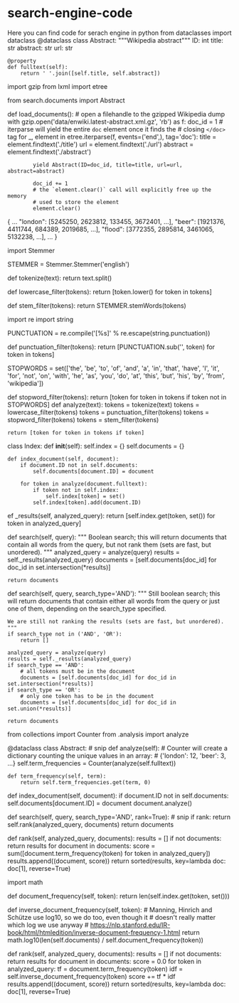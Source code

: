 # search-engine-code
Here you can find code for serach engine in python
from dataclasses import dataclass
@dataclass
class Abstract:
    """Wikipedia abstract"""
    ID: int
    title: str
    abstract: str
    url: str

    @property
    def fulltext(self):
        return ' '.join([self.title, self.abstract])
import gzip
from lxml import etree

from search.documents import Abstract

def load_documents():
    # open a filehandle to the gzipped Wikipedia dump
    with gzip.open('data/enwiki.latest-abstract.xml.gz', 'rb') as f:
        doc_id = 1
        # iterparse will yield the entire `doc` element once it finds the
        # closing `</doc>` tag
        for _, element in etree.iterparse(f, events=('end',), tag='doc'):
            title = element.findtext('./title')
            url = element.findtext('./url')
            abstract = element.findtext('./abstract')

            yield Abstract(ID=doc_id, title=title, url=url, abstract=abstract)

            doc_id += 1
            # the `element.clear()` call will explicitly free up the memory
            # used to store the element
            element.clear()

{
    ...
    "london": [5245250, 2623812, 133455, 3672401, ...],
    "beer": [1921376, 4411744, 684389, 2019685, ...],
    "flood": [3772355, 2895814, 3461065, 5132238, ...],
    ...
}

import Stemmer

STEMMER = Stemmer.Stemmer('english')

def tokenize(text):
    return text.split()

def lowercase_filter(tokens):
    return [token.lower() for token in tokens]

def stem_filter(tokens):
    return STEMMER.stemWords(tokens)

import re
import string

PUNCTUATION = re.compile('[%s]' % re.escape(string.punctuation))

def punctuation_filter(tokens):
    return [PUNCTUATION.sub('', token) for token in tokens]

STOPWORDS = set(['the', 'be', 'to', 'of', 'and', 'a', 'in', 'that', 'have',
                 'I', 'it', 'for', 'not', 'on', 'with', 'he', 'as', 'you',
                 'do', 'at', 'this', 'but', 'his', 'by', 'from', 'wikipedia'])

def stopword_filter(tokens):
    return [token for token in tokens if token not in STOPWORDS]
def analyze(text):
    tokens = tokenize(text)
    tokens = lowercase_filter(tokens)
    tokens = punctuation_filter(tokens)
    tokens = stopword_filter(tokens)
    tokens = stem_filter(tokens)

    return [token for token in tokens if token]

class Index:
    def __init__(self):
        self.index = {}
        self.documents = {}

    def index_document(self, document):
        if document.ID not in self.documents:
            self.documents[document.ID] = document

        for token in analyze(document.fulltext):
            if token not in self.index:
                self.index[token] = set()
            self.index[token].add(document.ID)

ef _results(self, analyzed_query):
    return [self.index.get(token, set()) for token in analyzed_query]

def search(self, query):
    """
    Boolean search; this will return documents that contain all words from the
    query, but not rank them (sets are fast, but unordered).
    """
    analyzed_query = analyze(query)
    results = self._results(analyzed_query)
    documents = [self.documents[doc_id] for doc_id in set.intersection(*results)]

    return documents

def search(self, query, search_type='AND'):
    """
    Still boolean search; this will return documents that contain either all words
    from the query or just one of them, depending on the search_type specified.

    We are still not ranking the results (sets are fast, but unordered).
    """
    if search_type not in ('AND', 'OR'):
        return []

    analyzed_query = analyze(query)
    results = self._results(analyzed_query)
    if search_type == 'AND':
        # all tokens must be in the document
        documents = [self.documents[doc_id] for doc_id in set.intersection(*results)]
    if search_type == 'OR':
        # only one token has to be in the document
        documents = [self.documents[doc_id] for doc_id in set.union(*results)]

    return documents
from collections import Counter
from .analysis import analyze

@dataclass
class Abstract:
    # snip
    def analyze(self):
        # Counter will create a dictionary counting the unique values in an array:
        # {'london': 12, 'beer': 3, ...}
        self.term_frequencies = Counter(analyze(self.fulltext))

    def term_frequency(self, term):
        return self.term_frequencies.get(term, 0)
def index_document(self, document):
    if document.ID not in self.documents:
        self.documents[document.ID] = document
        document.analyze()

def search(self, query, search_type='AND', rank=True):
    # snip
    if rank:
        return self.rank(analyzed_query, documents)
    return documents


def rank(self, analyzed_query, documents):
    results = []
    if not documents:
        return results
    for document in documents:
        score = sum([document.term_frequency(token) for token in analyzed_query])
        results.append((document, score))
    return sorted(results, key=lambda doc: doc[1], reverse=True)

import math

def document_frequency(self, token):
    return len(self.index.get(token, set()))

def inverse_document_frequency(self, token):
    # Manning, Hinrich and Schütze use log10, so we do too, even though it
    # doesn't really matter which log we use anyway
    # https://nlp.stanford.edu/IR-book/html/htmledition/inverse-document-frequency-1.html
    return math.log10(len(self.documents) / self.document_frequency(token))

def rank(self, analyzed_query, documents):
    results = []
    if not documents:
        return results
    for document in documents:
        score = 0.0
        for token in analyzed_query:
            tf = document.term_frequency(token)
            idf = self.inverse_document_frequency(token)
            score += tf * idf
        results.append((document, score))
    return sorted(results, key=lambda doc: doc[1], reverse=True)

